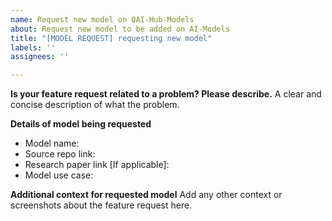 ```yaml
---
name: Request new model on QAI-Hub-Models
about: Request new model to be added on AI-Models
title: "[MODEL REQUEST] requesting new model"
labels: ''
assignees: ''

---
```


**Is your feature request related to a problem? Please describe.**
A clear and concise description of what the problem.

**Details of model being requested**
- Model name:
- Source repo link:
- Research paper link [If applicable]:
- Model use case:

**Additional context for requested model**
Add any other context or screenshots about the feature request here.
